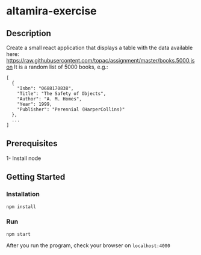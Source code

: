 # altamira-exercise

## Description

Create a small react application that displays a table with the data available here: https://raw.githubusercontent.com/topac/assignment/master/books.5000.json
It is a random list of 5000 books, e.g.:

```
[
  {
    "Isbn": "0688170838",
    "Title": "The Safety of Objects",
    "Author": "A. M. Homes",
    "Year": 1999,
    "Publisher": "Perennial (HarperCollins)"
  },
  ...
]
```

## Prerequisites

1- Install node

## Getting Started

### Installation

`npm install`

### Run

`npm start`

After you run the program, check your browser on `localhost:4000`
